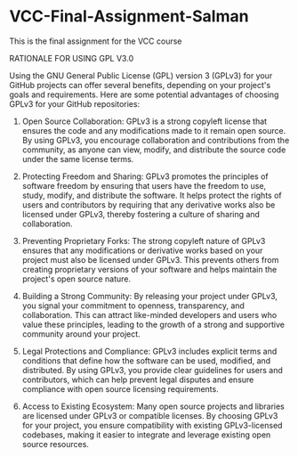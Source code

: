 # VCC-Final-Assignment-Salman
This is the final assignment for the VCC course

RATIONALE FOR USING GPL V3.0

Using the GNU General Public License (GPL) version 3 (GPLv3) for your GitHub projects can offer several benefits, depending on your project's goals and requirements. Here are some potential advantages of choosing GPLv3 for your GitHub repositories:

1.    Open Source Collaboration:
        GPLv3 is a strong copyleft license that ensures the code and any modifications made to it remain open source. By using GPLv3, you encourage collaboration and contributions from the community, as anyone can view, modify, and distribute the source code under the same license terms.

2.    Protecting Freedom and Sharing:
        GPLv3 promotes the principles of software freedom by ensuring that users have the freedom to use, study, modify, and distribute the software. It helps protect the rights of users and contributors by requiring that any derivative works also be licensed under GPLv3, thereby fostering a culture of sharing and collaboration.

3.    Preventing Proprietary Forks:
        The strong copyleft nature of GPLv3 ensures that any modifications or derivative works based on your project must also be licensed under GPLv3. This prevents others from creating proprietary versions of your software and helps maintain the project's open source nature.

4.    Building a Strong Community:
        By releasing your project under GPLv3, you signal your commitment to openness, transparency, and collaboration. This can attract like-minded developers and users who value these principles, leading to the growth of a strong and supportive community around your project.

5.    Legal Protections and Compliance:
        GPLv3 includes explicit terms and conditions that define how the software can be used, modified, and distributed. By using GPLv3, you provide clear guidelines for users and contributors, which can help prevent legal disputes and ensure compliance with open source licensing requirements.

6.    Access to Existing Ecosystem:
        Many open source projects and libraries are licensed under GPLv3 or compatible licenses. By choosing GPLv3 for your project, you ensure compatibility with existing GPLv3-licensed codebases, making it easier to integrate and leverage existing open source resources.
